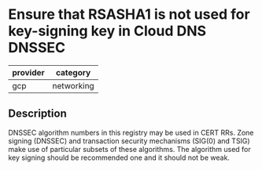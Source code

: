 # Ensure that RSASHA1 is not used for key-signing key in Cloud DNS DNSSEC

provider | category
--- | ---
gcp | networking

## Description
DNSSEC algorithm numbers in this registry may be used in CERT RRs. Zone signing (DNSSEC) and transaction security mechanisms (SIG(0) and TSIG) make use of particular subsets of these algorithms. The algorithm used for key signing should be recommended one and it should not be weak.
